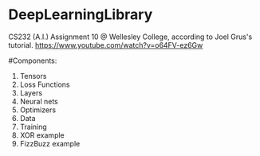# DeepLearningLibrary
CS232 (A.I.) Assignment 10 @ Wellesley College, according to Joel Grus's tutorial. 
https://www.youtube.com/watch?v=o64FV-ez6Gw

#Components:
1. Tensors
2. Loss Functions
3. Layers
4. Neural nets
5. Optimizers 
6. Data
7. Training
8. XOR example
9. FizzBuzz example

